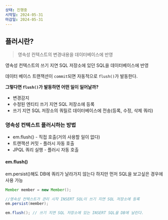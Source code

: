 ```yaml
---
상태: 진행중
시작일: 2024-05-31
마감일: 2024-05-31
---
```

## 플러시란?
> 영속성 컨텍스트의 변경내용을 데이터베이스에 반영

영속성 컨텍스트의 쓰기 지연 SQL 저장소에 있던 SQL을 데이터베이스에 반영

데이터 베이스 트랜잭션이 `commit`되면 자동적으로 `flush()`가 발동한다.

**그렇다면 `flush()`가 발동하면 어떤 일이 일어날까?**
- 변경감지
- 수정된 엔티티 쓰기 지연 SQL 저장소에 등록
- 쓰기 지연 SQL 저장소의 쿼릴르 데이터베이스에 전송(등록, 수정, 삭제 쿼리)

### 영속성 컨텍스트 플러시하는 방법
- em.flush() - 직접 호출(거의 사용할 일이 없다)
- 트랜잭션 커밋 - 플러시 자동 호출
- JPQL 쿼리 실행 - 플러시 자동 호출
#### em.flush()
em.persist()해도 DB에 쿼리가 날라가지 않는다 하지만 먼저 SQL을 보고싶은 경우에 사용 가능
```java
Member member = new Member();

//영속성 컨텍스트가 관리 시작 INSERT SQL이 쓰기 지연 SQL 저장소에 등록
em.persist(member); 

em.flush(); // 쓰기 지연 SQL 저장소에 있는 INSERT SQL을 DB에 날린다.
```
